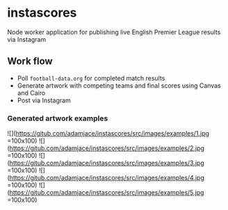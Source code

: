 # instascores

Node worker application for publishing live English Premier League results via Instagram

## Work flow

- Poll `football-data.org` for completed match results
- Generate artwork with competing teams and final scores using Canvas and Cairo
- Post via Instagram

### Generated artwork examples

![](https://gitub.com/adamjace/instascores/src/images/examples/1.jpg =100x100)
![](https://gitub.com/adamjace/instascores/src/images/examples/2.jpg =100x100)
![](https://gitub.com/adamjace/instascores/src/images/examples/3.jpg =100x100)
![](https://gitub.com/adamjace/instascores/src/images/examples/4.jpg =100x100)
![](https://gitub.com/adamjace/instascores/src/images/examples/5.jpg =100x100)
